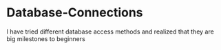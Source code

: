 # Database-Connections
I have tried different database access methods and realized that they are big milestones to beginners
